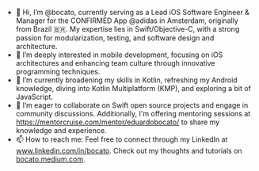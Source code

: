 - 👋 Hi, I’m @bocato, currently serving as a Lead iOS Software Engineer & Manager for the CONFIRMED App @adidas in Amsterdam, originally from Brazil 🇧🇷. My expertise lies in Swift/Objective-C, with a strong passion for modularization, testing, and software design and architecture.
- 👀 I’m deeply interested in mobile development, focusing on iOS architectures and enhancing team culture through innovative programming techniques.
- 🌱 I’m currently broadening my skills in Kotlin, refreshing my Android knowledge, diving into Kotlin Multiplatform (KMP), and exploring a bit of JavaScript.
- 💞️ I’m eager to collaborate on Swift open source projects and engage in community discussions. Additionally, I'm offering mentoring sessions at https://mentorcruise.com/mentor/eduardobocato/ to share my knowledge and experience.
- 📫 How to reach me: Feel free to connect through my LinkedIn at www.linkedin.com/in/bocato. Check out my thoughts and tutorials on [bocato.medium.com](https://bocato.medium.com).

<!---
bocato/bocato is a ✨ special ✨ repository because its `README.md` (this file) appears on your GitHub profile.
You can click the Preview link to take a look at your changes.
--->

